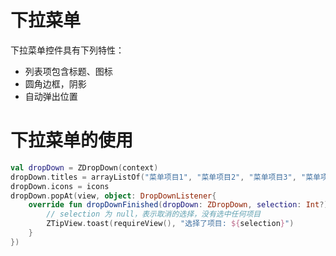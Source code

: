 # 下拉菜单
下拉菜单控件具有下列特性：
- 列表项包含标题、图标
- 圆角边框，阴影
- 自动弹出位置

# 下拉菜单的使用
``` kotlin
val dropDown = ZDropDown(context)
dropDown.titles = arrayListOf("菜单项目1", "菜单项目2", "菜单项目3", "菜单项目4", "菜单项目5")
dropDown.icons = icons
dropDown.popAt(view, object: DropDownListener{
    override fun dropDownFinished(dropDown: ZDropDown, selection: Int?) {
        // selection 为 null，表示取消的选择，没有选中任何项目
        ZTipView.toast(requireView(), "选择了项目: ${selection}")
    }
})
```